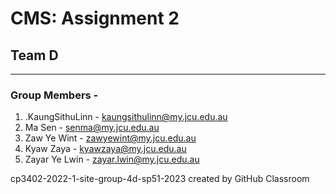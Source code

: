 # CMS: Assignment 2
## Team D

------------------------------------
### Group Members -

1. .KaungSithuLinn - kaungsithulinn@my.jcu.edu.au
2. Ma Sen - senma@my.jcu.edu.au
3. Zaw Ye Wint - zawyewint@my.jcu.edu.au
4. Kyaw Zaya - kyawzaya@my.jcu.edu.au
5. Zayar Ye Lwin - zayar.lwin@my.jcu.edu.au

cp3402-2022-1-site-group-4d-sp51-2023 created by GitHub Classroom

